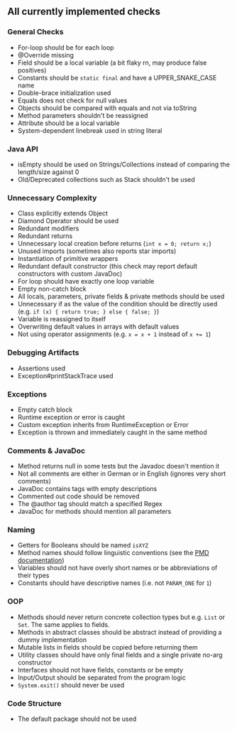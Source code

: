 ## All currently implemented checks

### General Checks
* For-loop should be for each loop
* @Override missing
* Field should be a local variable (a bit flaky rn, may produce false positives)
* Constants should be `static final` and have a UPPER_SNAKE_CASE name
* Double-brace initialization used
* Equals does not check for null values
* Objects should be compared with equals and not via toString
* Method parameters shouldn't be reassigned
* Attribute should be a local variable
* System-dependent linebreak used in string literal

### Java API
* isEmpty should be used on Strings/Collections instead of comparing the length/size against 0
* Old/Deprecated collections such as Stack shouldn't be used

### Unnecessary Complexity
* Class explicitly extends Object
* Diamond Operator should be used
* Redundant modifiers
* Redundant returns
* Unnecessary local creation before returns (`int x = 0; return x;`)
* Unused imports (sometimes also reports star imports)
* Instantiation of primitive wrappers
* Redundant default constructor (this check may report default constructors with custom JavaDoc)
* For loop should have exactly one loop variable
* Empty non-catch block
* All locals, parameters, private fields & private methods should be used
* Unnecessary if as the value of the condition should be directly used (e.g. `if (x) { return true; } else { false; }`)
* Variable is reassigned to itself
* Overwriting default values in arrays with default values
* Not using operator assignments (e.g. `x = x + 1` instead of `x += 1`)

### Debugging Artifacts
* Assertions used
* Exception#printStackTrace used

### Exceptions
* Empty catch block
* Runtime exception or error is caught
* Custom exception inherits from RuntimeException or Error
* Exception is thrown and immediately caught in the same method

### Comments & JavaDoc
* Method returns null in some tests but the Javadoc doesn't mention it
* Not all comments are either in German or in English (ignores very short comments)
* JavaDoc contains tags with empty descriptions
* Commented out code should be removed
* The @author tag should match a specified Regex
* JavaDoc for methods should mention all parameters

### Naming
* Getters for Booleans should be named `isXYZ`
* Method names should follow linguistic conventions (see the [PMD documentation](https://pmd.github.io/latest/pmd_rules_java_codestyle.html))
* Variables should not have overly short names or be abbreviations of their types
* Constants should have descriptive names (i.e. not `PARAM_ONE` for `1`)

### OOP
* Methods should never return concrete collection types but e.g. `List` or `Set`. The same applies to fields.
* Methods in abstract classes should be abstract instead of providing a dummy implementation
* Mutable lists in fields should be copied before returning them
* Utility classes should have only final fields and a single private no-arg constructor
* Interfaces should not have fields, constants or be empty
* Input/Output should be separated from the program logic
* `System.exit()` should never be used

### Code Structure
* The default package should not be used
